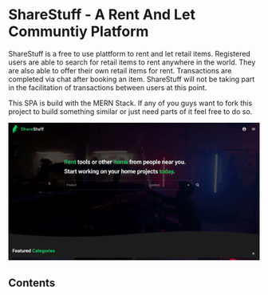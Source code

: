 # ShareStuff - A Rent And Let Communtiy Platform

ShareStuff is a free to use plattform to rent and let retail items. 
Registered users are able to search for retail items to rent anywhere in the world. They are also able to offer their own retail items for rent.
Transactions are completed via chat after booking an item. ShareStuff will not be taking part in the facilitation of transactions between users at this point.

This SPA is build with the MERN Stack. If any of you guys want to fork this project to build something similar or just need parts of it feel free to do so.

![](https://github.com/Zuckerwattederivat/public/blob/master/sharestuff_media/homescreen.gif)

## Contents

